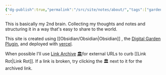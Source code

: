 ```yaml
---
{"dg-publish":true,"permalink":"/src/site/notes/about/","tags":["gardenEntry"],"noteIcon":"","created":"2025-03-15T17:59:15.355-07:00","updated":"2025-03-15T18:16:45.542-07:00"}
---
```




This is basically my 2nd brain. Collecting my thoughts and notes and structuring it in a way that's easy to share to the world. 

This site is created using [[Obsidian/Obsidian\|Obsidian]] , the [Digital Garden Plugin](https://dg-docs.ole.dev/), and deployed with [vercel](https://vercel.com/). 

When possible I'll use [Link Archive](https://github.com/tomzorz/obsidian-link-archive) [🏛️](https://web.archive.org/web/20250314/https://github.com/obsidianmd/obsidian-releases/releases/download/v1.0.3/Obsidian-1.0.3.AppImage)for external URLs to curb [[Link Rot\|Link Rot]].
If a link is broken, try clicking the 🏛️ next to it for the archived link.  